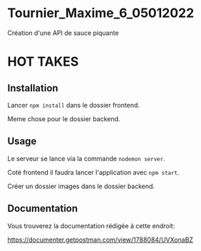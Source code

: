 # Tournier_Maxime_6_05012022

Création d'une API de sauce piquante

# HOT TAKES

## Installation

Lancer `npm install` dans le dossier frontend.

Meme chose pour le dossier backend.

## Usage

Le serveur se lance via la commande `nodemon server`.

Coté frontend il faudra lancer l'application avec `npm start`.

Créer un dossier images dans le dossier backend.

## Documentation

Vous trouverez la documentation rédigée à cette endroit:

https://documenter.getpostman.com/view/1788084/UVXonaBZ
